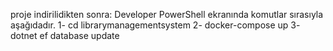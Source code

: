 proje indirilidikten sonra:
Developer PowerShell ekranında komutlar sırasıyla aşağıdadır.
1- cd librarymanagementsystem
2- docker-compose up
3- dotnet ef database update
